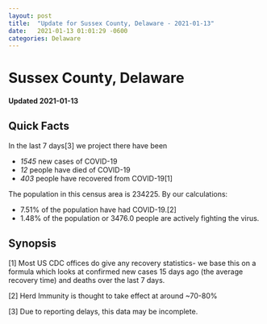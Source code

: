```yaml
---
layout: post
title:  "Update for Sussex County, Delaware - 2021-01-13"
date:   2021-01-13 01:01:29 -0600
categories: Delaware
---
```


# Sussex County, Delaware
#### Updated 2021-01-13

## Quick Facts

In the last 7 days[3] we project there have been
- *1545* new cases of COVID-19
- *12* people have died of COVID-19
- *403* people have recovered from COVID-19[1]

The population in this census area is 234225. By our calculations:
- 7.51% of the population have had COVID-19.[2]
- 1.48% of the population or 3476.0 people are actively fighting the virus.

## Synopsis




[1] Most US CDC offices do give any recovery statistics- we base this on a formula which looks at confirmed new cases
15 days ago (the average recovery time) and deaths over the last 7 days.

[2] Herd Immunity is thought to take effect at around ~70-80%

[3] Due to reporting delays, this data may be incomplete.
 
    